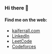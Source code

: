 ### Hi there 👋

<h4>Find me on the web:</h4>
<ul>
  <li>
    <a href="http://kaiferrall.com">kaiferrall.com</a>
  </li>
  <li>
    <a href="https://www.linkedin.com/in/kaiferrall/">LinkedIn</a>
  </li>
  <li>
    <a href="https://leetcode.com/ferrall/">LeetCode</a>
  </li>
  <li>
    <a href="https://codeforces.com/profile/kai.f">Codeforces</a>
  </li>
</ul>
<br />

